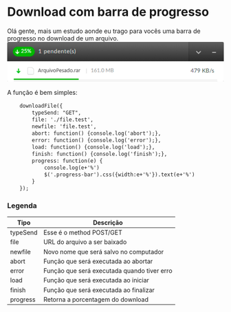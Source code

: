 
# Download com barra de progresso

Olá gente, mais um estudo aonde eu trago para vocês uma barra de progresso no download de um arquivo.
 ![](https://raw.githubusercontent.com/agencia-feats/download-progress-bar/master/previews/001.png)

A função é bem simples:

		downloadFile({
			typeSend: "GET",
			file: './file.test',
			newfile: 'file.test',
			abort: function() {console.log('abort');},
			error: function() {console.log('error');},
			load: function() {console.log('load');},
			finish: function() {console.log('finish');},
			progress: function(e) {
				console.log(e+'%')
				$('.progress-bar').css({width:e+'%'}).text(e+'%')
			}
		});

### Legenda

| Tipo | Descrição |
|--|--|
| typeSend | Esse é o method POST/GET |
| file | URL do arquivo a ser baixado |
| newfile |Novo nome que será salvo no computador  |
| abort | Função que será executada ao abortar  |
|error  | Função que será executada quando tiver erro|
|load  | Função que será executada ao iniciar |
|finish | Função que será executada ao finalizar|
|progress| Retorna a porcentagem do download |